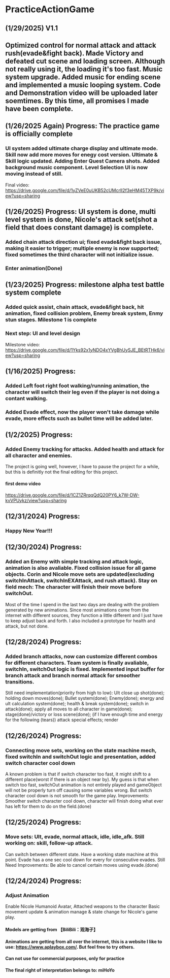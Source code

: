 # PracticeActionGame
## (1/29/2025) V1.1
## Optimized control for normal attack and attack rush(evade&fight back). Made Victory and defeated cut scene and loading screen. Although not really using it, the loading it's too fast. Music system upgrade. Added music for ending scene and implemented a music looping system. Code and Demonstration video will be uploaded later soemtimes. By this time, all promises I made have been complete.

## (1/26/2025 Again) Progress: The practice game is officially complete
### UI system added ultimate charge display and ultimate mode. Skill now add more moves for enegy cost version. Ultimate & Skill logic updated. Adding Enter Quest Camera shots. Added background music component. Level Selection UI is now moving instead of still.
Final video:
https://drive.google.com/file/d/1yZVeE0uUKB52cUMcrlI2f3eHM45TXP9k/view?usp=sharing


## (1/26/2025) Progress: UI system is done, multi level system is done, Nicole's attack set(shot a field that does constant damage) is complete.
### Added chain attack direction ui; fixed evade&fight back issue, making it easier to trigger; multiple enemy is now supported; fixed sometimes the third character will not initialize issue.
### Enter animation(Done)

## (1/23/2025) Progress: milestone alpha test battle system complete
### Added quick assist, chain attack, evade&fight back, hit animation, fixed collision problem, Enemy break system, Enmy stun stages. Milestone 1 is complete
### Next step: UI and level design
Milestone video:
https://drive.google.com/file/d/1Yks92x1yNDO4xYVgBhUySJE_BEtRTHk6/view?usp=sharing

## (1/16/2025) Progress:
### Added Left foot right foot walking/running animation, the character will switch their leg even if the player is not doing a contant walking.
### Added Evade effect, now the player won't take damage while evade, more effects such as bullet time will be added later.

## (1/2/2025) Progress:
### Added Enemy tracking for attacks. Added health and attack for all character and enemies.
The project is going well, however, I have to pause the project for a while, but this is definitly not the final editing for this project.
#### first demo video
https://drive.google.com/file/d/1CZ1ZRrqqQdQ20PY6_k7W-DW-kvVPUykz/view?usp=sharing

## (12/31/2024) Progress:
### Happy New Year!!!

## (12/30/2024) Progress:
### Added an Enemy with simple tracking and attack logic, animation is also avaliable. Fixed collision issue for all game objects. Corin and Nicole move sets are updated(excluding switchInAttack, switchInEXAttack, and rush attack). Stay on field mech: The character will finish their move before switchOut.
Most of the time I spend in the last two days are dealing with the problem generated by new animations. Since most animations come from the internet with different sources, they function a little different and I just have to keep adjust back and forth. I also included a prototype for health and attack, but not done.

## (12/28/2024) Progress:
### Added branch attacks, now can customize different combos for different characters. Team system is finally avaliable, switchIn, switchOut logic is fixed. Implemented input buffer for branch attack and branch normal attack for smoother transitions.
Still need implementation(priority from high to low): Ult close up shot(done); holding down moves(done); Bullet system(done); Enemy(done); energy and ult calculation system(done); health & break system(done); switch in attack(done); apply all moves to all character in game(done); stage(done)/victory or loss scene(done); (if I have enough time and energy for the following (tears)) attack special effects; render

## (12/26/2024) Progress:
### Connecting move sets, working on the state machine mech, fixed switchIn and switchOut logic and presentation, added switch character cool down
A known problem is that if switch character too fast, it might shift to a different place(worst if there is an object near by). My guess is that when switch too fast, switchOut animation is not entirely played and gameObject will not be properly turn off causing some variables wrong. But switch character cool down is not smooth for the game play.
Improvements: Smoother switch character cool down, character will finish doing what ever has left for them to do on the field.(done)

## (12/25/2024) Progress:
### Move sets: Ult, evade, normal attack, idle, idle_afk. Still working on: skill, follow-up attack.
Can switch between different state. Have a working state machine at this point. Evade has a one sec cool down for every for consecutive evades.
Still Need Improvements: Be able to cancel certain moves using evade.(done)


## (12/24/2024) Progress:
### Adjust Animation
Enable Nicole Humanoid Avatar, Attached weapons to the character
Basic movement update & animation manage & state change for Nicole's game play.

#### Models are getting from 【BiliBili：观海子】
#### Animations are getting from all over the internet, this is a website I like to use: https://www.aplaybox.com/. But feel free to try others.
#### Can not use for commercial purposes, only for practice
#### The final right of interpretation belongs to: miHoYo
